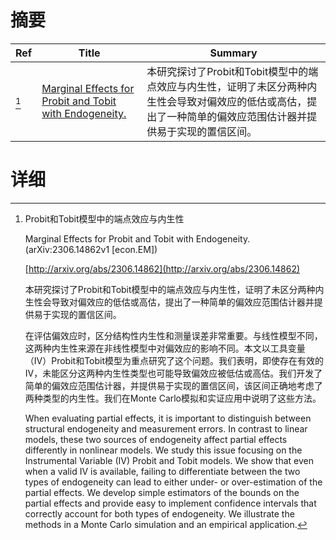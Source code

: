 # 摘要

| Ref | Title | Summary |
| --- | --- | --- |
| [^1] | [Marginal Effects for Probit and Tobit with Endogeneity.](http://arxiv.org/abs/2306.14862) | 本研究探讨了Probit和Tobit模型中的端点效应与内生性，证明了未区分两种内生性会导致对偏效应的低估或高估，提出了一种简单的偏效应范围估计器并提供易于实现的置信区间。 |

# 详细

[^1]: Probit和Tobit模型中的端点效应与内生性

    Marginal Effects for Probit and Tobit with Endogeneity. (arXiv:2306.14862v1 [econ.EM])

    [http://arxiv.org/abs/2306.14862](http://arxiv.org/abs/2306.14862)

    本研究探讨了Probit和Tobit模型中的端点效应与内生性，证明了未区分两种内生性会导致对偏效应的低估或高估，提出了一种简单的偏效应范围估计器并提供易于实现的置信区间。

    

    在评估偏效应时，区分结构性内生性和测量误差非常重要。与线性模型不同，这两种内生性来源在非线性模型中对偏效应的影响不同。本文以工具变量（IV）Probit和Tobit模型为重点研究了这个问题。我们表明，即使存在有效的IV，未能区分这两种内生性类型也可能导致偏效应被低估或高估。我们开发了简单的偏效应范围估计器，并提供易于实现的置信区间，该区间正确地考虑了两种类型的内生性。我们在Monte Carlo模拟和实证应用中说明了这些方法。

    When evaluating partial effects, it is important to distinguish between structural endogeneity and measurement errors. In contrast to linear models, these two sources of endogeneity affect partial effects differently in nonlinear models. We study this issue focusing on the Instrumental Variable (IV) Probit and Tobit models. We show that even when a valid IV is available, failing to differentiate between the two types of endogeneity can lead to either under- or over-estimation of the partial effects. We develop simple estimators of the bounds on the partial effects and provide easy to implement confidence intervals that correctly account for both types of endogeneity. We illustrate the methods in a Monte Carlo simulation and an empirical application.
    

